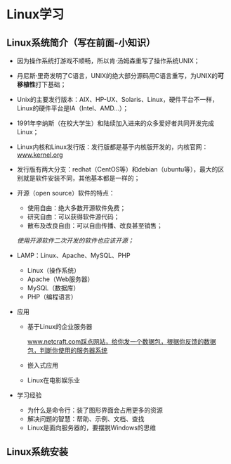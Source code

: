 # Linux学习

## Linux系统简介（写在前面-小知识）

- 因为操作系统打游戏不顺畅，所以肯·汤姆森重写了操作系统UNIX；

- 丹尼斯·里奇发明了C语言，UNIX的绝大部分源码用C语言重写，为UNIX的**可移植性**打下基础；

- Unix的主要发行版本：AIX、HP-UX、Solaris、Linux，硬件平台不一样，Linux的硬件平台是IA（Intel、AMD...）；

- 1991年李纳斯（在校大学生）和陆续加入进来的众多爱好者共同开发完成Linux；

- Linux内核和Linux发行版：发行版都是基于内核版开发的，内核官网：www.kernel.org

- 发行版有两大分支：redhat（CentOS等）和debian（ubuntu等），最大的区别就是软件安装不同，其他基本都是一样的；

- 开源（open source）软件的特点：

  - 使用自由：绝大多数开源软件免费；
  - 研究自由：可以获得软件源代码；
  - 散布及改良自由：可以自由传播、改良甚至销售；

  *使用开源软件二次开发的软件也应该开源；*

- LAMP：Linux、Apache、MySQL、PHP

  - Linux（操作系统）
  - Apache（Web服务器）
  - MySQL（数据库）
  - PHP（编程语言）

- 应用
  - 基于Linux的企业服务器

    www.netcraft.com踩点网站，给你发一个数据包，根据你反馈的数据包，判断你使用的服务器系统

  - 嵌入式应用

  - Linux在电影娱乐业

- 学习经验

  - 为什么是命令行：装了图形界面会占用更多的资源
  - 解决问题的智慧：帮助、示例、文档、查找
  - Linux是面向服务器的，要摆脱Windows的思维

## Linux系统安装

